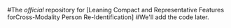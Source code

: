 #The *official* repository for  [Leaning Compact and Representative Features forCross-Modality Person Re-Identification]
#We'll add the code later.
